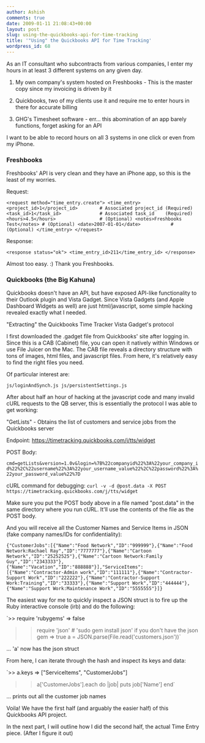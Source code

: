 ```yaml
---
author: Ashish
comments: true
date: 2009-01-11 21:08:43+00:00
layout: post
slug: using-the-quickbooks-api-for-time-tracking
title: '"Using" the Quickbooks API for Time Tracking'
wordpress_id: 68
---
```


As an IT consultant who subcontracts from various companies, I enter my hours in at least 3 different systems on any given day.



	
  1. My own company's system hosted on Freshbooks - This is the master copy since my invoicing is driven by it

	
  2. Quickbooks, two of my clients use it and require me to enter hours in there for accurate billing

	
  3. GHG's Timesheet software - err... this abomination of an app barely functions, forget asking for an API


I want to be able to record hours on all 3 systems in one click or even from my iPhone.

<!-- more -->


### Freshbooks


Freshbooks' API is very clean and they have an iPhone app, so this is the least of my worries.

Request:

`<request method="time_entry.create">
<time_entry>
<project_id>1</project_id>        # Associated project_id (Required)
<task_id>1</task_id>              # Associated task_id    (Required)
<hours>4.5</hours>                # (Optional)
<notes>Freshbooks Test</notes> # (Optional)
<date>2007-01-01</date>           # (Optional)
</time_entry>
</request>`

Response:

`<response status="ok">
<time_entry_id>211</time_entry_id>
</response>`

Almost too easy. :) Thank you Freshbooks.


### Quickbooks (the Big Kahuna)


Quickbooks doesn't have an API, but have exposed API-like functionality to their Outlook plugin and Vista Gadget. Since Vista Gadgets (and Apple Dashboard Widgets as well) are just html/javascript, some simple hacking revealed exactly what I needed.

"Extracting" the Quickbooks Time Tracker Vista Gadget's protocol

I first downloaded the .gadget file from Quickbooks' site after logging in. Since this is a CAB (Cabinet) file, you can open it natively within Windows or use File Juicer on the Mac. The CAB file reveals a directory structure with tons of images, html files, and javascript files. From here, it's relatively easy to find the right files you need.

Of particular interest are:

`js/loginAndSynch.js
js/persistentSettings.js`

After about half an hour of hacking at the javascript code and many invalid cURL requests to the QB server, this is essentially the protocol I was able to get working:

"GetLists" - Obtains the list of customers and service jobs from the Quickbooks server

Endpoint: https://timetracking.quickbooks.com/j/tts/widget

POST Body:

`cmd=getLists&version=1.0v&login=%7B%22companyid%22%3A%22your_company_id%22%2C%22username%22%3A%22your_username_value%22%2C%22password%22%3A%22your_password_value%22%7D`

cURL command for debugging: `curl -v -d @post.data -X POST https://timetracking.quickbooks.com/j/tts/widget`

Make sure you put the POST body above in a file named "post.data" in the same directory where you run cURL. It'll use the contents of the file as the POST body.

And you will receive all the Customer Names and Service Items in JSON (fake company names/IDs for confidentiality):

`{"CustomerJobs":[{"Name":"Food Network","ID":"999999"},{"Name":"Food Network:Rachael Ray","ID":"7777777"},{"Name":"Cartoon Network","ID":"25252525"},{"Name":"Cartoon Network:Family Guy","ID":"2343333"},{"Name":"Vacation","ID":"888888"}],"ServiceItems":[{"Name":"Contractor-Admin work","ID":"111111"},{"Name":"Contractor-Support Work","ID":"222222"},{"Name":"Contractor-Support Work:Training","ID":"33333"},{"Name":"Support Work","ID":"444444"},{"Name":"Support Work:Maintenance Work","ID":"5555555"}]}`

The easiest way for me to quickly inspect a JSON struct is to fire up the Ruby interactive console (irb) and do the following:

`>> require 'rubygems'
=> false
>> require 'json'  # 'sudo gem install json' if you don't have the json gem
=> true
>> a = JSON.parse(File.read('customers.json'))`

... 'a' now has the json struct

From here, I can iterate through the hash and inspect its keys and data:

`>> a.keys
=> ["ServiceItems", "CustomerJobs"]
>> a['CustomerJobs'].each do |job| puts job['Name'] end`

... prints out all the customer job names

Voila! We have the first half (and arguably the easier half) of this Quickbooks API project.

In the next part, I will outline how I did the second half, the actual Time Entry piece. (After I figure it out)
